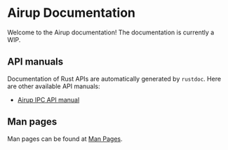 # Airup Documentation
Welcome to the Airup documentation! The documentation is currently a WIP.

## API manuals
Documentation of Rust APIs are automatically generated by `rustdoc`. Here are other available API manuals:
 - [Airup IPC API manual](api_manual/ipc/index.md)

## Man pages
Man pages can be found at [Man Pages](man_pages/index.md).